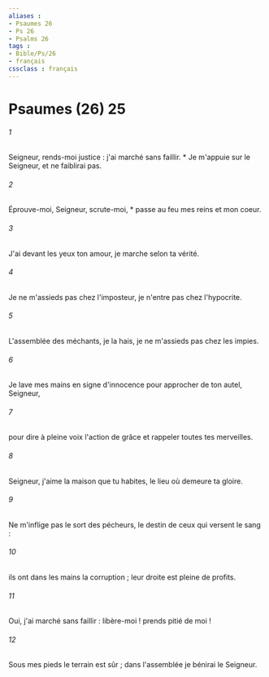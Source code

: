 ```yaml
---
aliases : 
- Psaumes 26
- Ps 26
- Psalms 26
tags : 
- Bible/Ps/26
- français
cssclass : français
---
```


# Psaumes (26) 25

###### 1
Seigneur, rends-moi justice : j'ai marché sans faillir. * Je m'appuie sur le Seigneur, et ne faiblirai pas.
###### 2
Éprouve-moi, Seigneur, scrute-moi, * passe au feu mes reins et mon coeur.
###### 3
J'ai devant les yeux ton amour, je marche selon ta vérité.
###### 4
Je ne m'assieds pas chez l'imposteur, je n'entre pas chez l'hypocrite.
###### 5
L'assemblée des méchants, je la hais, je ne m'assieds pas chez les impies.
###### 6
Je lave mes mains en signe d'innocence pour approcher de ton autel, Seigneur,
###### 7
pour dire à pleine voix l'action de grâce et rappeler toutes tes merveilles.
###### 8
Seigneur, j'aime la maison que tu habites, le lieu où demeure ta gloire.
###### 9
Ne m'inflige pas le sort des pécheurs, le destin de ceux qui versent le sang :
###### 10
ils ont dans les mains la corruption ; leur droite est pleine de profits.
###### 11
Oui, j'ai marché sans faillir : libère-moi ! prends pitié de moi !
###### 12
Sous mes pieds le terrain est sûr ; dans l'assemblée je bénirai le Seigneur.

